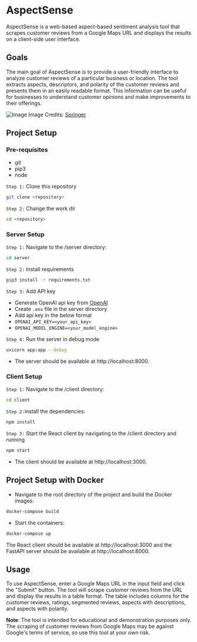 # AspectSense

AspectSense is a web-based aspect-based sentiment analysis tool that scrapes customer reviews from a Google Maps URL and displays the results on a client-side user interface.

## Goals

The main goal of AspectSense is to provide a user-friendly interface to analyze customer reviews of a particular business or location. The tool extracts aspects, descriptors, and polarity of the customer reviews and presents them in an easily readable format. This information can be useful for businesses to understand customer opinions and make improvements to their offerings.

![Image](https://media.springernature.com/lw685/springer-static/image/art%3A10.1007%2Fs11042-022-13023-7/MediaObjects/11042_2022_13023_Fig1_HTML.png)
Image Credits: [Springer](https://link.springer.com/article/10.1007/s11042-022-13023-7)

## Project Setup

### Pre-requisites

- git
- pip3
- node

`Step 1:` Clone this repository

```bash
git clone <repository>
```

`Step 2:` Change the work dir

```bash
cd <repository>
```

### Server Setup

`Step 1:` Navigate to the /server directory:

```bash
cd server
```

`Step 2:` Install requirements

```bash
pip3 install -r requirements.txt
```

`Step 3:` Add API key

- Generate OpenAI api key from [OpenAI](https://openai.com/api/)
- Create `.env` file in the server directory
- Add api key in the below format
- `OPENAI_API_KEY=<your_api_key>`
- `OPENAI_MODEL_ENGINE=<your_model_engine>`

`Step 4:` Run the server in debug mode

```bash
uvicorn app:app --debug
```

- The server should be available at http://localhost:8000.

### Client Setup

`Step 1:` Navigate to the /client directory:

```bash
cd client
```

`Step 2:`install the dependencies:

```bash
npm install
```

`Step 3:` Start the React client by navigating to the /client directory and running

```bash
npm start
```

- The client should be available at http://localhost:3000.

## Project Setup with Docker

- Navigate to the root directory of the project and build the Docker images:

```bash
docker-compose build
```

- Start the containers:

```bash
docker-compose up
```

The React client should be available at http://localhost:3000 and the FastAPI server should be available at http://localhost:8000.

## Usage

To use AspectSense, enter a Google Maps URL in the input field and click the "Submit" button. The tool will scrape customer reviews from the URL and display the results in a table format. The table includes columns for the customer reviews, ratings, segmented reviews, aspects with descriptions, and aspects with polarity.

**Note**: The tool is intended for educational and demonstration purposes only. The scraping of customer reviews from Google Maps may be against Google's terms of service, so use this tool at your own risk.
